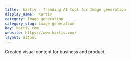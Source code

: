 ```yaml
---
title:  Kartiv - Trending AI tool for Image generation
display_name:  Kartiv
category: Image generation
category_slug: image-generation
key: kartiv_com
website: https://www.kartiv.com/
layout: aitool
---
```


Created visual content for business and product.
